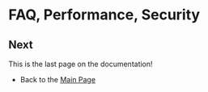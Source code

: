 # FAQ, Performance, Security

## Next

This is the last page on the documentation!

+ Back to the [Main Page](index.md)